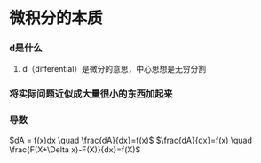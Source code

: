 # 微积分的本质

### d是什么
1. d（differential）是微分的意思，中心思想是无穷分割


### 将实际问题近似成大量很小的东西加起来


### 导数
$dA = f(x)dx \quad \frac{dA}{dx}=f(x)$
$\frac{dA}{dx}=f(x) \quad \frac{F(X+\Delta x)-F(X)}{dx}=f(X)$
